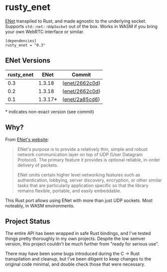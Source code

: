 # rusty_enet

[ENet](https://github.com/lsalzman/enet) transpiled to Rust, and made agnostic to the underlying socket. Supports `std::net::UdpSocket` out of the box. Works in WASM if you bring your own WebRTC interface or similar.

```
[dependencies]
rusty_enet = "0.3"
```

## ENet Versions

| rusty_enet  | ENet    | Commit
| ----------- | ------- | ------
| 0.3         | 1.3.18  | ([enet/2662c0d](https://github.com/lsalzman/enet/commit/2662c0de09e36f2a2030ccc2c528a3e4c9e8138a))
| 0.2         | 1.3.18  | ([enet/2662c0d](https://github.com/lsalzman/enet/commit/2662c0de09e36f2a2030ccc2c528a3e4c9e8138a))
| 0.1         | 1.3.17* | ([enet/2a85cd6](https://github.com/lsalzman/enet/commit/2a85cd64459f6ba038d233a634d9440490dbba12))

\* indicates non-exact version (see commit)

## Why?

From [ENet's website](http://sauerbraten.org/enet/):

> ENet's purpose is to provide a relatively thin, simple and robust network communication layer on top of UDP (User Datagram Protocol). The primary feature it provides is optional reliable, in-order delivery of packets.
>
> ENet omits certain higher level networking features such as authentication, lobbying, server discovery, encryption, or other similar tasks that are particularly application specific so that the library remains flexible, portable, and easily embeddable.

This Rust port allows using ENet with more than just UDP sockets. Most noteably, in WASM environments.

## Project Status

The entire API has been wrapped in safe Rust bindings, and I've tested things pretty thoroughly in my own projects. Despite the low semver version, this project couldn't be much further from "ready for serious use".

There may have been some bugs introduced during the C -> Rust transpilation and cleanup, but I've been diligent to keep changes to the original code minimal, and double check those that were necessary.
